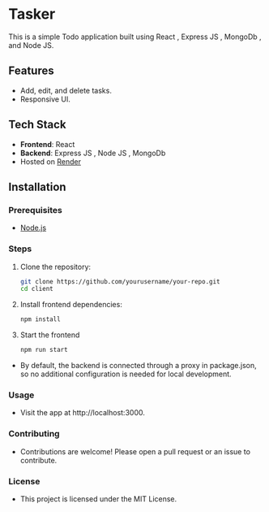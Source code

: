 # Tasker

This is a simple Todo application built using React , Express JS , MongoDb , and Node JS.

## Features

- Add, edit, and delete tasks.
- Responsive UI.

## Tech Stack

- **Frontend**: React 
- **Backend**: Express JS , Node JS , MongoDb
- Hosted on [Render](https://render.com)

## Installation

### Prerequisites

- [Node.js](https://nodejs.org/)

### Steps

1. Clone the repository:

   ```bash
   git clone https://github.com/yourusername/your-repo.git
   cd client
2. Install frontend dependencies:
   ```bash
   npm install
3. Start the frontend
   ```bash
   npm run start
 - By default, the backend is connected through a proxy in package.json, so no additional configuration is needed for local development.

### Usage
   - Visit the app at http://localhost:3000.
### Contributing
   - Contributions are welcome! Please open a pull request or an issue to contribute.

### License
   - This project is licensed under the MIT License.
